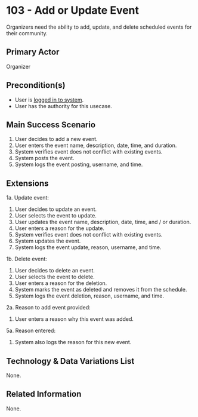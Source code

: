 # 103 - Add or Update Event

Organizers need the ability to add, update, and delete scheduled events for
their community.

## Primary Actor

Organizer

## Precondition(s)

- User is [logged in to system][1].
- User has the authority for this usecase.

## Main Success Scenario

1. User decides to add a new event.
2. User enters the event name, description, date, time, and duration.
3. System verifies event does not conflict with existing events.
4. System posts the event.
5. System logs the event posting, username, and time.

## Extensions

1a. Update event:

  1. User decides to update an event.
  2. User selects the event to update.
  3. User updates the event name, description, date, time, and / or
     duration.
  4. User enters a reason for the update.
  5. System verifies event does not conflict with existing events.
  6. System updates the event.
  7. System logs the event update, reason, username, and time.

1b. Delete event:
  1. User decides to delete an event.
  2. User selects the event to delete.
  3. User enters a reason for the deletion.
  4. System marks the event as deleted and removes it from the schedule.
  5. System logs the event deletion, reason, username, and time.

2a. Reason to add event provided:
  1. User enters a reason why this event was added.

5a. Reason entered:
  1. System also logs the reason for this new event.

## Technology & Data Variations List

None.

## Related Information

None.


[1]: 101_login_to_system.md
